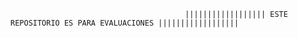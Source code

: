                                            |||||||||||||||||| ESTE REPOSITORIO ES PARA EVALUACIONES ||||||||||||||||||
